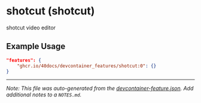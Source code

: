 
# shotcut (shotcut)

shotcut video editor

## Example Usage

```json
"features": {
    "ghcr.io/40docs/devcontainer_features/shotcut:0": {}
}
```





---

_Note: This file was auto-generated from the [devcontainer-feature.json](https://github.com/40docs/devcontainer_features/blob/main/src/shotcut/devcontainer-feature.json).  Add additional notes to a `NOTES.md`._
